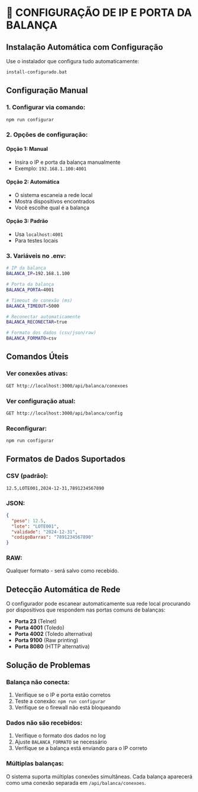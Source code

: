 # 🔧 CONFIGURAÇÃO DE IP E PORTA DA BALANÇA

## Instalação Automática com Configuração

Use o instalador que configura tudo automaticamente:

```bash
install-configurado.bat
```

## Configuração Manual

### 1. **Configurar via comando:**

```bash
npm run configurar
```

### 2. **Opções de configuração:**

#### **Opção 1: Manual**
- Insira o IP e porta da balança manualmente
- Exemplo: `192.168.1.100:4001`

#### **Opção 2: Automática**
- O sistema escaneia a rede local
- Mostra dispositivos encontrados
- Você escolhe qual é a balança

#### **Opção 3: Padrão**
- Usa `localhost:4001`
- Para testes locais

### 3. **Variáveis no .env:**

```bash
# IP da balança
BALANCA_IP=192.168.1.100

# Porta da balança
BALANCA_PORTA=4001

# Timeout de conexão (ms)
BALANCA_TIMEOUT=5000

# Reconectar automaticamente
BALANCA_RECONECTAR=true

# Formato dos dados (csv/json/raw)
BALANCA_FORMATO=csv
```

## Comandos Úteis

### **Ver conexões ativas:**
```bash
GET http://localhost:3000/api/balanca/conexoes
```

### **Ver configuração atual:**
```bash
GET http://localhost:3000/api/balanca/config
```

### **Reconfigurar:**
```bash
npm run configurar
```

## Formatos de Dados Suportados

### **CSV (padrão):**
```
12.5,LOTE001,2024-12-31,7891234567890
```

### **JSON:**
```json
{
  "peso": 12.5,
  "lote": "LOTE001",
  "validade": "2024-12-31",
  "codigoBarras": "7891234567890"
}
```

### **RAW:**
Qualquer formato - será salvo como recebido.

## Detecção Automática de Rede

O configurador pode escanear automaticamente sua rede local procurando por dispositivos que respondem nas portas comuns de balanças:

- **Porta 23** (Telnet)
- **Porta 4001** (Toledo)
- **Porta 4002** (Toledo alternativa)
- **Porta 9100** (Raw printing)
- **Porta 8080** (HTTP alternativa)

## Solução de Problemas

### **Balança não conecta:**
1. Verifique se o IP e porta estão corretos
2. Teste a conexão: `npm run configurar`
3. Verifique se o firewall não está bloqueando

### **Dados não são recebidos:**
1. Verifique o formato dos dados no log
2. Ajuste `BALANCA_FORMATO` se necessário
3. Verifique se a balança está enviando para o IP correto

### **Múltiplas balanças:**
O sistema suporta múltiplas conexões simultâneas. Cada balança aparecerá como uma conexão separada em `/api/balanca/conexoes`.
